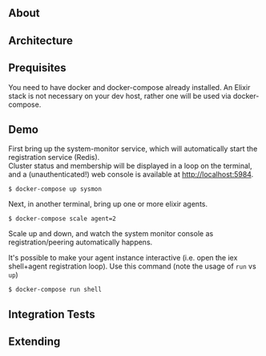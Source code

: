 ## About

## Architecture

## Prequisites

You need to have docker and docker-compose already installed.  An Elixir stack
is not necessary on your dev host, rather one will be used via docker-compose.

## Demo

First bring up the system-monitor service, which will automatically start the registration service (Redis).  
Cluster status and membership will be displayed in a loop on the terminal, and a (unauthenticated!) web console
 is available at [http://localhost:5984](http://localhost:5984).

    $ docker-compose up sysmon

Next, in another terminal, bring up one or more elixir agents.

    $ docker-compose scale agent=2

Scale up and down, and watch the system monitor console as registration/peering automatically happens.

It's possible to make your agent instance interactive (i.e. open the iex shell+agent registration loop).  Use this command (note the usage of `run` vs `up`)

    $ docker-compose run shell

## Integration Tests

## Extending
